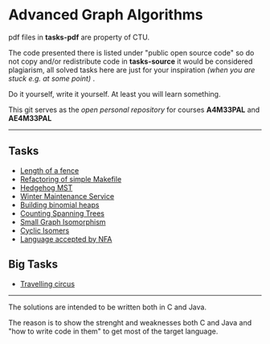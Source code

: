 Advanced Graph Algorithms
==================

pdf files in **tasks-pdf** are property of CTU.

The code presented there is listed under "public open source code" so do not copy and/or redistribute code in **tasks-source** it would be considered plagiarism, all solved tasks here are just for your inspiration
_(when you are stuck e.g. at some point)_ .

Do it yourself, write it yourself. At least you will learn something.

This git serves as the _open personal repository_ for courses **A4M33PAL** and **AE4M33PAL**


***

## Tasks
* [Length of a fence](https://github.com/jancajthaml/paloi13/wiki/Length-of-a-fence)
* [Refactoring of simple Makefile](https://github.com/jancajthaml/paloi13/wiki/Refactoring-of-a-Simplified-Makefile)
* [Hedgehog MST](https://github.com/jancajthaml/paloi13/wiki/Hedgehog-minimum-spanning-tree)
* [Winter Maintenance Service](https://github.com/jancajthaml/paloi13/wiki/Winter-Maintenance-Service)
* [Building binomial heaps](https://github.com/jancajthaml/paloi13/wiki/Building-Binomial-Heaps)
* [Counting Spanning Trees](https://github.com/jancajthaml/paloi13/wiki/Counting-Spanning-Trees)
* [Small Graph Isomorphism](https://github.com/jancajthaml/paloi13/wiki/Small-Graph-Isomorphism)
* [Cyclic Isomers](https://github.com/jancajthaml/paloi13/wiki/Cyclic-Isomers)
* [Language accepted by NFA](https://github.com/jancajthaml/paloi13/wiki/Language-accepted-by-NFA)

## Big Tasks
* [Travelling circus](https://github.com/jancajthaml/paloi13/wiki/Travelling-circus)
 

***

The solutions are intended to be written both in C and Java.

The reason is to show the strenght and weaknesses both C and Java and "how to write code in them" to get most of the target language.
